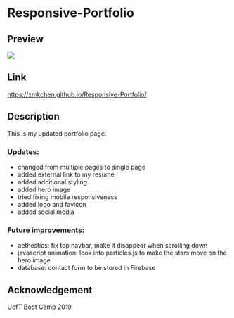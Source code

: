 # Responsive-Portfolio

## Preview
<a href="http://g.recordit.co/UCRFk0vrKu.gif"><img src="https://media.giphy.com/media/KYjVitH25qEtCnFFW2/giphy.gif" border="0"></a>

## Link
https://xmkchen.github.io/Responsive-Portfolio/

## Description
This is my updated portfolio page.

### Updates:
* changed from multiple pages to single page
* added external link to my resume
* added additional styling
* added hero image
* tried fixing mobile responsiveness
* added logo and favicon
* added social media

### Future improvements:
* aethestics: fix top navbar, make it disappear when scrolling down
* javascript animation: look into particles.js to make the stars move on the hero image
* database: contact form to be stored in Firebase

## Acknowledgement
UofT Boot Camp 2019
